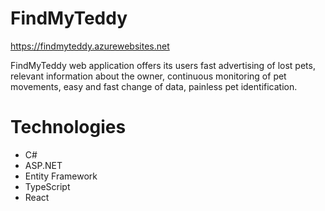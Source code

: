 # FindMyTeddy
<a href="https://findmyteddy.azurewebsites.net">https://findmyteddy.azurewebsites.net<a>
<p align="start">
  FindMyTeddy web application offers its users fast advertising of lost pets, relevant information about the owner, continuous monitoring of pet movements, easy and fast change of data, painless pet identification.
</p>


# Technologies
<ul>
  <li>C#</li>
  <li>ASP.NET</li>
  <li>Entity Framework</li>
  <li>TypeScript</li>
  <li>React</li>
</ul>
